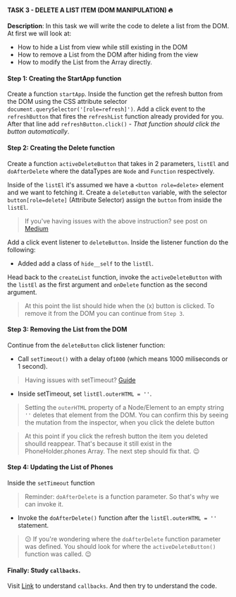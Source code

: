 
#### TASK 3 - DELETE A LIST ITEM (DOM MANIPULATION) :fire:

**Description**: In this task we will write the code to delete a list from the DOM. At first we will look at: 

* How to hide a List from view while still existing in the DOM
* How to remove a List from the DOM after hiding from the view
* How to modify the List from the Array directly. 

#### Step 1: Creating the StartApp function
Create a function `startApp`. Inside the function get the refresh button from the DOM using the CSS attribute selector `document.querySelector('[role=refresh]')`. Add a click event to the `refreshButton` that fires the `refreshList` function already provided for you. After that line add `refreshButton.click()` - *That function should click the button automatically*.

#### Step 2: Creating the Delete function
Create a function `activeDeleteButton` that takes in 2 parameters, `listEl` and `doAfterDelete` where the dataTypes are `Node` and `Function` respectively.  

Inside of the `listEl` it's assumed we have a `<button role=delete>` element and we want to fetching it. Create a `deleteButton` variable, with the selector `button[role=delete]` (Attribute Selector) assign the `button` from inside the `listEl`. 

> If you've having issues with the above instruction? see post on [Medium](https://medium.com/@josephowonwo/referencing-dom-nodes-easily-f94ce7d5a1ab?source=friends_link&sk=159d6205a681dc538740bffa0500824c)

Add a click event listener to `deleteButton`. Inside the listener function do the following: 
* Added add a class of `hide__self` to the `listEl`. 

Head back to the `createList` function, invoke the `activeDeleteButton` with the `listEl` as the first argument and `onDelete` function as the second argument.

> At this point the list should hide when the (x) button is clicked. To remove it from the DOM you can continue from `Step 3`.

#### Step 3: Removing the List from the DOM
Continue from the `deleteButton` click listener function:
* Call `setTimeout()` with a delay of`1000` (which means 1000 miliseconds or 1 second). 
> Having issues with setTimeout? [Guide](https://javascript.info/settimeout-setinterval)
* Inside setTimeout, set `listEl.outerHTML = ''`.
> Setting the `outerHTML` property of a Node/Element to an empty string `''` deletes that element from the DOM. 
> You can confirm this by seeing the mutation from the inspector, when you click the delete button 


> At this point if you click the refresh button the item you deleted shoulld reappear. That's because it still exist in the PhoneHolder.phones Array. The next step should fix that. :wink:

#### Step 4: Updating the List of Phones
Inside the `setTimeout` function
> Reminder: `doAfterDelete` is a function parameter. So that's why we can invoke it.  
* Invoke the `doAfterDelete()` function after the `listEl.outerHTML = ''` statement.

> :confused: If you're wondering where the `doAfterDelete` function parameter was defined. You should look for where the `activeDeleteButton()` function was called. :wink:

#### Finally: Study `callbacks`.
Visit [Link](https://suhas.org/javascript-callbacks/ 'Understanding JS Callbacks') to understand `callbacks`. And then try to understand the code.
